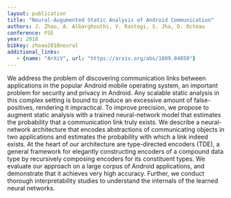 ```yaml
---
layout: publication
title: "Neural-Augumented Static Analysis of Android Communication"
authors: J. Zhao, A. Albarghouthi, V. Rastogi, S. Jha, D. Octeau
conference: FSE
year: 2018
bibkey: zhoao2018neural
additional_links:
   - {name: "ArXiV", url: "https://arxiv.org/abs/1809.04059"}
---
```

We address the problem of discovering communication links between applications in the popular Android mobile operating system, an important problem for security and privacy in Android. Any scalable static analysis in this complex setting is bound to produce an excessive amount of false-positives, rendering it impractical. To improve precision, we propose to augment static analysis with a trained neural-network model that estimates the probability that a communication link truly exists. We describe a neural-network architecture that encodes abstractions of communicating objects in two applications and estimates the probability with which a link indeed exists. At the heart of our architecture are type-directed encoders (TDE), a general framework for elegantly constructing encoders of a compound data type by recursively composing encoders for its constituent types. We evaluate our approach on a large corpus of Android applications, and demonstrate that it achieves very high accuracy. Further, we conduct thorough interpretability studies to understand the internals of the learned neural networks. 
